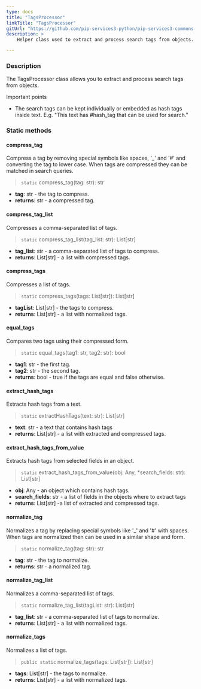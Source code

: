 ```yaml
---
type: docs
title: "TagsProcessor"
linkTitle: "TagsProcessor"
gitUrl: "https://github.com/pip-services3-python/pip-services3-commons-python"
description: > 
    Helper class used to extract and process search tags from objects.

---
```


### Description

The TagsProcessor class allows you to extract and process search tags from objects.

Important points

- The search tags can be kept individually or embedded as hash tags inside text. E.g. "This text has #hash_tag that can be used for search."

### Static methods

#### compress_tag
Compress a tag by removing special symbols like spaces, '_' and '#'
and converting the tag to lower case.
When tags are compressed they can be matched in search queries.

> `static` compress_tag(tag: str): str

- **tag**: str - the tag to compress.
- **returns**: str - a compressed tag.


#### compress_tag_list
Compresses a comma-separated list of tags.

> `static` compress_tag_list(tag_list: str): List[str]

- **tag_list**: str - a comma-separated list of tags to compress.
- **returns**: List[str] - a list with compressed tags.


#### compress_tags
Compresses a list of tags.

> `static` compress_tags(tags: List[str]): List[str]

- **tagList**: List[str] - the tags to compress.
- **returns**: List[str] - a list with normalized tags.


#### equal_tags
Compares two tags using their compressed form.

> `static` equal_tags(tag1: str, tag2: str): bool

- **tag1**: str - the first tag.
- **tag2**: str - the second tag.
- **returns**: bool - true if the tags are equal and false otherwise.


#### extract_hash_tags
Extracts hash tags from a text.

> `static` extractHashTags(text: str): List[str]

- **text**: str - a text that contains hash tags
- **returns**: List[str] - a list with extracted and compressed tags.


#### extract_hash_tags_from_value
Extracts hash tags from selected fields in an object.

> `static` extract_hash_tags_from_value(obj: Any, *search_fields: str): List[str]

- **obj**: Any - an object which contains hash tags.
- **search_fields**: str - a list of fields in the objects where to extract tags
- **returns**: List[str] -a list of extracted and compressed tags.


#### normalize_tag
Normalizes a tag by replacing special symbols like '_' and '#' with spaces.
When tags are normalized then can be used in a similar shape and form.

> `static` normalize_tag(tag: str): str

- **tag**: str - the tag to normalize.
- **returns**: str - a normalized tag.


#### normalize_tag_list
Normalizes a comma-separated list of tags.

> `static` normalize_tag_list(tagList: str): List[str]

- **tag_list**: str - a comma-separated list of tags to normalize.
- **returns**: List[str] - a list with normalized tags.


#### normalize_tags
Normalizes a list of tags.

> `public static` normalize_tags(tags: List[str]): List[str]

- **tags**: List[str] - the tags to normalize.
- **returns**: List[str] - a list with normalized tags.
